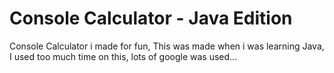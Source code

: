 # Console Calculator - Java Edition

Console Calculator i made for fun, This was made when i was learning Java, I used too much time on this, lots of google was used...
